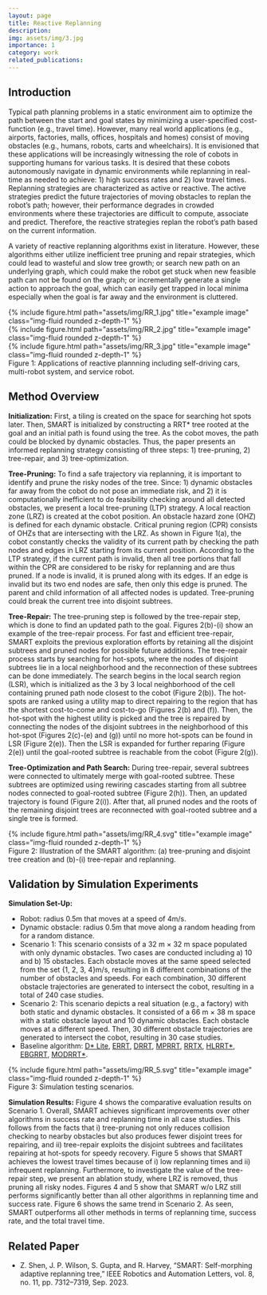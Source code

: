 ```yaml
---
layout: page
title: Reactive Replanning
description:
img: assets/img/3.jpg
importance: 1
category: work
related_publications: 
---
```


## Introduction
Typical path planning problems in a static environment aim to optimize the path between the start and goal states by minimizing a user-specified cost-function (e.g., travel time). However, many real world applications (e.g., airports, factories, malls, offices, hospitals and homes) consist of moving obstacles (e.g., humans, robots, carts and wheelchairs). It is envisioned that these applications will be increasingly witnessing the role of cobots in supporting humans for various tasks. It is desired that these cobots autonomously navigate in dynamic environments while replanning in real-time as needed to achieve: 1) high success rates and 2) low travel times. Replanning strategies are characterized as active or reactive. The active strategies predict the future trajectories of moving obstacles to replan the robot’s path; however, their performance degrades in crowded environments where these trajectories are difficult to compute, associate and predict. Therefore, the reactive strategies replan the robot’s path based on the current information.

A variety of reactive replanning algorithms exist in literature. However, these algorithms either utilize inefficient tree pruning and repair strategies, which could lead to wasteful and slow tree growth; or search new path on an underlying graph, which could make the robot get stuck when new feasible path can not be found on the graph; or incrementally generate a single action to approach the goal, which can easily get trapped in local minima especially when the goal is far away and the environment is cluttered.

<div class="row">
    <div class="col-sm mt-3 mt-md-0">
        {% include figure.html path="assets/img/RR_1.jpg" title="example image" class="img-fluid rounded z-depth-1" %}
    </div>
    <div class="col-sm mt-3 mt-md-0">
        {% include figure.html path="assets/img/RR_2.jpg" title="example image" class="img-fluid rounded z-depth-1" %}
    </div>
    <div class="col-sm mt-3 mt-md-0">
        {% include figure.html path="assets/img/RR_3.jpg" title="example image" class="img-fluid rounded z-depth-1" %}
    </div>
</div>
<div class="caption">
    Figure 1: Applications of reactive plannning including self-driving cars, multi-robot system, and service robot.
</div>

## Method Overview

**Initialization:** First, a tiling is created on the space for searching hot spots later. Then, SMART is initialized by constructing a RRT* tree rooted at the goal and an initial path is found using the tree. As the cobot moves, the path could be blocked by dynamic obstacles. Thus, the paper presents an informed replanning strategy consisting of three steps: 1) tree-pruning, 2) tree-repair, and 3) tree-optimization.

**Tree-Pruning:** To find a safe trajectory via replanning, it is important to identify and prune the risky nodes of the tree. Since: 1) dynamic obstacles far away from the cobot do not pose an immediate risk, and 2) it is computationally inefficient to do feasibility checking around all detected obstacles, we present a local tree-pruning (LTP) strategy. A local reaction zone (LRZ) is created at the cobot position. An obstacle hazard zone (OHZ) is defined for each dynamic obstacle. Critical pruning region (CPR) consists of OHZs that are intersecting with the LRZ. As shown in Figure 1(a), the cobot constantly checks the validity of its current path by checking the path nodes and edges in LRZ starting from its current position. According to the LTP strategy, if the current path is invalid, then all tree portions that fall within the CPR are considered to be risky for replanning and are thus pruned. If a node is invalid, it is pruned along with its edges. If an edge is invalid but its two end nodes are safe, then only this edge is pruned. The parent and child information of all affected nodes is updated. Tree-pruning could break the current tree into disjoint subtrees.

**Tree-Repair:** The tree-pruning step is followed by the tree-repair step, which is done to find an updated path to the goal. Figures 2(b)-(i) show an example of the tree-repair process. For fast and efficient tree-repair, SMART exploits the previous exploration efforts by retaining all the disjoint subtrees and pruned nodes for possible future additions. The tree-repair process starts by searching for hot-spots, where the nodes of disjoint subtrees lie in a local neighborhood and the reconnection of these subtrees can be done immediately. The search begins in the local search region (LSR), which is initialized as the 3 by 3 local neighborhood of the cell containing pruned path node closest to the cobot (Figure 2(b)). The hot-spots are ranked using a utility map to direct repairing to the region that has the shortest cost-to-come and cost-to-go (Figures 2(b) and (f)). Then, the hot-spot with the highest utility is picked and the tree is repaired by connecting the nodes of the disjoint subtrees in the neighborhood of this hot-spot (Figures 2(c)-(e) and (g)) until no more hot-spots can be found in LSR (Figure 2(e)). Then the LSR is expanded for further reparing (Figure 2(e)) until the goal-rooted subtree is reachable from the cobot (Figure 2(g)).

**Tree-Optimization and Path Search:** During tree-repair, several subtrees were connected to ultimately merge with goal-rooted subtree. These subtrees are optimized using rewiring cascades starting from all subtree nodes connected to goal-rooted subtree (Figure 2(h)). Then, an updated trajectory is found (Figure 2(i)). After that, all pruned nodes and the roots of the remaining disjoint trees are reconnected with goal-rooted subtree and a single tree is formed.

<div class="row">
    <div class="col-sm mt-3 mt-md-0">
        {% include figure.html path="assets/img/RR_4.svg" title="example image" class="img-fluid rounded z-depth-1" %}
    </div>
</div>
<div class="caption">
    Figure 2: Illustration of the SMART algorithm: (a) tree-pruning and disjoint tree creation and (b)-(i) tree-repair and replanning.
</div>

## Validation by Simulation Experiments
**Simulation Set-Up:** 
- Robot: radius 0.5m that moves at a speed of 4m/s.
- Dynamic obstacle: radius 0.5m that move along a random heading from for a random distance.
- Scenario 1: This scenario consists of a 32 m × 32 m space populated with only dynamic obstacles. Two cases are conducted including a) 10 and b) 15 obstacles. Each obstacle moves at the same speed selected from the set {1, 2, 3, 4}m/s, resulting in 8 different combinations of the number of obstacles and speeds. For each combination, 30 different obstacle trajectories are generated to intersect the cobot, resulting in a total of 240 case studies.
- Scenario 2: This scenario depicts a real situation (e.g., a factory) with both static and dynamic obstacles. It consisted of a 66 m × 38 m space with a static obstacle layout and 10 dynamic obstacles. Each obstacle moves at a different speed. Then, 30 different obstacle trajectories are generated to intersect the cobot, resulting in 30 case studies.
- Baseline algorithm: [D* Lite](https://cdn.aaai.org/AAAI/2002/AAAI02-072.pdf), [ERRT](https://ieeexplore.ieee.org/abstract/document/1041624), [DRRT](https://ieeexplore.ieee.org/document/1641879), [MPRRT](https://ieeexplore.ieee.org/document/4209317), [RRTX](https://journals.sagepub.com/doi/full/10.1177/0278364915594679), [HLRRT*](https://link.springer.com/article/10.1007/s10514-019-09879-8), [EBGRRT](https://www.sciencedirect.com/science/article/abs/pii/S0921889020304358), [MODRRT*](https://ieeexplore.ieee.org/document/9115288).

<div class="row">
    <div class="col-sm mt-3 mt-md-0">
        {% include figure.html path="assets/img/RR_5.svg" title="example image" class="img-fluid rounded z-depth-1" %}
    </div>
</div>
<div class="caption">
    Figure 3: Simulation testing scenarios.
</div>

**Simulation Results:** Figure 4 shows the comparative evaluation results on Scenario 1. Overall, SMART achieves significant improvements over other algorithms in success rate and replanning time in all case studies. This follows from the facts that i) tree-pruning not only reduces collision checking to nearby obstacles but also produces fewer disjoint trees for repairing, and ii) tree-repair exploits the disjoint subtrees and facilitates repairing at hot-spots for speedy recovery. Figure 5 shows that SMART achieves the lowest travel times because of i) low replanning times and ii) infrequent replanning. Furthermore, to investigate the value of the tree-repair step, we present an ablation study, where LRZ is removed, thus pruning all risky nodes. Figures 4 and 5 show that SMART w/o LRZ still performs significantly better than all other algorithms in replanning time and success rate. Figure 6 shows the same trend in Scenario 2. As seen, SMART outperforms all other methods in terms of replanning time, success rate, and the total travel time.

## Related Paper
- Z. Shen, J. P. Wilson, S. Gupta, and R. Harvey, “SMART: Self-morphing adaptive replanning tree,” IEEE Robotics and Automation Letters, vol. 8, no. 11, pp. 7312–7319, Sep. 2023.

